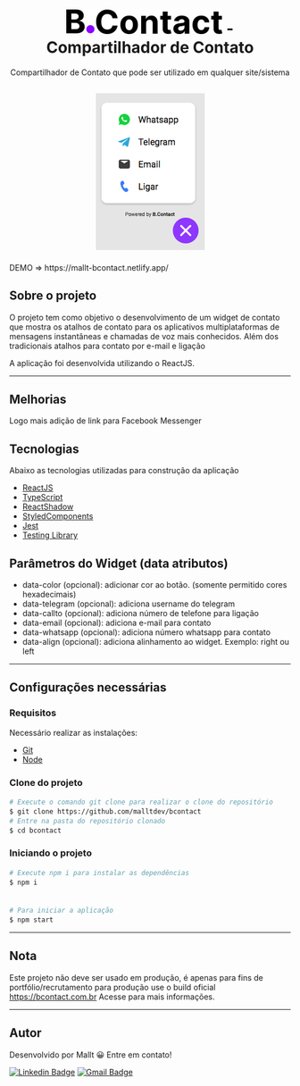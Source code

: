 <h1 align="center">
   <img alt="Logo" src="./public/bcontact-logo.svg" alt=""> - Compartilhador de Contato
</h1>
<p align="center">Compartilhador de Contato que pode ser utilizado em qualquer site/sistema</p>

<h2 align="center"><img src="./src/icons/screenshot.jpg" alt="screenshot bcontact" /></h2>
DEMO => https://mallt-bcontact.netlify.app/

## Sobre o projeto

O projeto tem como objetivo o desenvolvimento de um widget de contato que mostra os atalhos de contato para os aplicativos multiplataformas de mensagens instantâneas e chamadas de voz mais conhecidos. Além dos tradicionais atalhos para contato por e-mail e ligação

A aplicação foi desenvolvida utilizando o ReactJS.

---

## Melhorias

Logo mais adição de link para Facebook Messenger

## Tecnologias

Abaixo as tecnologias utilizadas para construção da aplicação

- [ReactJS](https://reactjs.org/)
- [TypeScript](https://www.typescriptlang.org/)
- [ReactShadow](https://github.com/Wildhoney/ReactShadow)
- [StyledComponents](https://styled-components.com)
- [Jest](https://jestjs.io)
- [Testing Library](https://testing-library.com/)

## Parâmetros do Widget (data atributos)

- data-color (opcional): adicionar cor ao botão. (somente permitido cores hexadecimais)
- data-telegram (opcional): adiciona username do telegram
- data-callto (opcional): adiciona número de telefone para ligação
- data-email (opcional): adiciona e-mail para contato
- data-whatsapp (opcional): adiciona número whatsapp para contato
- data-align (opcional): adiciona alinhamento ao widget. Exemplo: right ou left

---

## Configurações necessárias

### **Requisitos**

Necessário realizar as instalações:

- [Git](https://git-scm.com/)
- [Node](https://nodejs.org)

### **Clone do projeto**

```bash
# Execute o comando git clone para realizar o clone do repositório
$ git clone https://github.com/malltdev/bcontact
# Entre na pasta do repositório clonado
$ cd bcontact

```

### **Iniciando o projeto**

```bash
# Execute npm i para instalar as dependências
$ npm i


# Para iniciar a aplicação
$ npm start

```

---

## Nota

Este projeto não deve ser usado em produção, é apenas para fins de portfólio/recrutamento para produção use o build oficial https://bcontact.com.br Acesse para mais informações.

---

## Autor

Desenvolvido por Mallt 😀 Entre em contato!

[![Linkedin Badge](https://img.shields.io/badge/LinkedIn-0077B5?style=for-the-badge&logo=linkedin&logoColor=white&link=https://www.linkedin.com/in/marcustorresweb/)](https://www.linkedin.com/in/marcustorresweb/)
[![Gmail Badge](https://img.shields.io/badge/Gmail-D14836?style=for-the-badge&logo=gmail&logoColor=white&link=mailto:malltsapps0@gmail.com)](mailto:malltsapps0@gmail.com)
